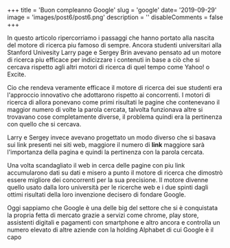 +++ 
title = 'Buon compleanno Google' 
slug = 'google'
date= '2019-09-29'
image = 'images/post6/post6.png' 
description = '' 
disableComments = false
+++

In questo articolo ripercorriamo i passaggi che hanno portato alla nascita del motore di ricerca piu famoso di sempre.
Ancora studenti universitari alla Stanford Univesity Larry page e Sergey Brin avevano pensato ad un motore di ricerca piu efficace per indicizzare i contenuti in base a ciò che si cercava rispetto agli altri motori di ricerca di quel tempo come Yahoo! o Excite.

Cio che rendeva veramente efficace il motore di ricerca dei sue studenti era l'approccio innovativo che adottarono rispetto ai concorrenti. I motori di ricerca di allora ponevano come primi risultati le pagine che contenevano il maggior numero di volte la parola cercata, talvolta funzionava altre si trovavano cose completamente diverse, il problema quindi era la pertinenza con quello che si cercava.

Larry e Sergey invece avevano progettato un modo diverso che si basava sui link presenti nei siti web, maggiore il numero di **link** maggiore sarà l'importanza della pagina e quindi la pertinenza con la parola cercata.

Una volta scandagliato il web in cerca delle pagine con piu link accumularono dati su dati e misero a punto il motore di ricerca che dimostrò essere migliore dei concorrenti per la sua precisione.
Il motore divenne quello usato dalla loro università per le ricerche web e i due spinti dagli ottimi risultati della loro invenzione decisero di fondare Google.

Oggi sappiamo che Google è una delle big del settore che si è conquistata la propria fetta di mercato grazie a servizi come chrome, play store, assistenti digitali e pagamenti con smartphone e altro ancora e controlla un numero elevato di altre aziende con la holding Alphabet di cui Google è il capo

